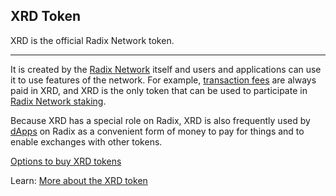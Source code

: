 ## XRD Token

XRD is the official Radix Network token.

---

It is created by the [Radix Network](?glossaryAnchor=radixnetwork) itself and users and applications can use it to use features of the network. For example, [transaction fees](?glossaryAnchor=transactionfee) are always paid in XRD, and XRD is the only token that can be used to participate in [Radix Network staking](?glossaryAnchor=networkstaking).

Because XRD has a special role on Radix, XRD is also frequently used by [dApps](?glossaryAnchor=dapps) on Radix as a convenient form of money to pay for things and to enable exchanges with other tokens.

[Options to buy XRD tokens](https://www.radixdlt.com/token)

Learn: [More about the XRD token](https://learn.radixdlt.com/article/what-is-the-xrd-token)
